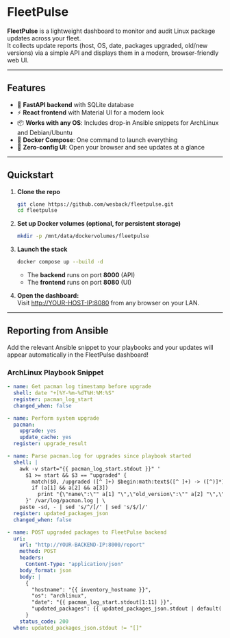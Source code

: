# FleetPulse

**FleetPulse** is a lightweight dashboard to monitor and audit Linux package updates across your fleet.  
It collects update reports (host, OS, date, packages upgraded, old/new versions) via a simple API and displays them in a modern, browser-friendly web UI.

---

## Features

- 🚀 **FastAPI backend** with SQLite database
- ⚡ **React frontend** with Material UI for a modern look
- 📦 **Works with any OS**: Includes drop-in Ansible snippets for ArchLinux and Debian/Ubuntu
- 🐳 **Docker Compose**: One command to launch everything
- 👀 **Zero-config UI**: Open your browser and see updates at a glance

---

## Quickstart

1. **Clone the repo**

    ```bash
    git clone https://github.com/wesback/fleetpulse.git
    cd fleetpulse
    ```

2. **Set up Docker volumes (optional, for persistent storage)**

    ```bash
    mkdir -p /mnt/data/dockervolumes/fleetpulse
    ```

3. **Launch the stack**

    ```bash
    docker compose up --build -d
    ```

    - The **backend** runs on port **8000** (API)
    - The **frontend** runs on port **8080** (UI)

4. **Open the dashboard:**  
   Visit [http://YOUR-HOST-IP:8080](http://YOUR-HOST-IP:8080) from any browser on your LAN.

---

## Reporting from Ansible

Add the relevant Ansible snippet to your playbooks and your updates will appear automatically in the FleetPulse dashboard!

### **ArchLinux Playbook Snippet**

```yaml
- name: Get pacman log timestamp before upgrade
  shell: date "+[%Y-%m-%dT%H:%M:%S"
  register: pacman_log_start
  changed_when: false

- name: Perform system upgrade
  pacman:
    upgrade: yes
    update_cache: yes
  register: upgrade_result

- name: Parse pacman.log for upgrades since playbook started
  shell: |
    awk -v start="{{ pacman_log_start.stdout }}" '
      $1 >= start && $3 == "upgraded" {
        match($0, /upgraded ([^ ]+) $begin:math:text$([^ ]+) -> ([^)]*)$end:math:text$/, a)
        if (a[1] && a[2] && a[3])
          print "{\"name\":\"" a[1] "\",\"old_version\":\"" a[2] "\",\"new_version\":\"" a[3] "\"}"
      }' /var/log/pacman.log | \
    paste -sd, - | sed 's/^/[/' | sed 's/$/]/'
  register: updated_packages_json
  changed_when: false

- name: POST upgraded packages to FleetPulse backend
  uri:
    url: "http://YOUR-BACKEND-IP:8000/report"
    method: POST
    headers:
      Content-Type: "application/json"
    body_format: json
    body: |
      {
        "hostname": "{{ inventory_hostname }}",
        "os": "archlinux",
        "date": "{{ pacman_log_start.stdout[1:11] }}",
        "updated_packages": {{ updated_packages_json.stdout | default('[]') | from_json }}
      }
    status_code: 200
  when: updated_packages_json.stdout != "[]"
